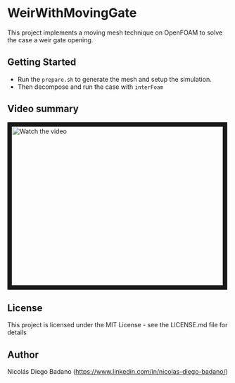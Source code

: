 # WeirWithMovingGate

This project implements a moving mesh technique on OpenFOAM to solve the case a weir gate opening.

## Getting Started

* Run the `prepare.sh` to generate the mesh and setup the simulation.
* Then decompose and run the case with `interFoam`

## Video summary

<a href="http://www.youtube.com/watch?feature=player_embedded&v=DoAwPhJ1nzU" target="_blank">
 <img src="http://img.youtube.com/vi/DoAwPhJ1nzU/hqdefault.jpg" alt="Watch the video"  width="480" height="360  " border="10" />
</a>

## License

This project is licensed under the MIT License - see the LICENSE.md file for details

## Author

Nicolás Diego Badano (https://www.linkedin.com/in/nicolas-diego-badano/)
